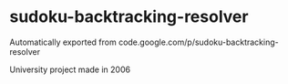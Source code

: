 # sudoku-backtracking-resolver
Automatically exported from code.google.com/p/sudoku-backtracking-resolver

University project made in 2006
